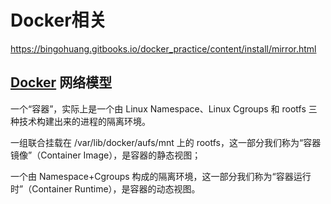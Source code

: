 # Docker相关



https://bingohuang.gitbooks.io/docker_practice/content/install/mirror.html

## [Docker](https://so.csdn.net/so/search?q=Docker&spm=1001.2101.3001.7020) 网络模型



一个“容器”，实际上是一个由 Linux Namespace、Linux Cgroups 和 rootfs 三种技术构建出来的进程的隔离环境。

一组联合挂载在 /var/lib/docker/aufs/mnt 上的 rootfs，这一部分我们称为“容器镜像”（Container Image），是容器的静态视图；

一个由 Namespace+Cgroups 构成的隔离环境，这一部分我们称为“容器运行时”（Container Runtime），是容器的动态视图。